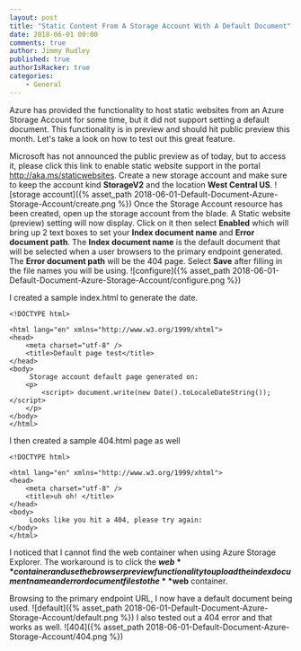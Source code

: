 ```yaml
---
layout: post
title: "Static Content From A Storage Account With A Default Document"
date: 2018-06-01 00:00
comments: true
author: Jimmy Rudley
published: true
authorIsRacker: true
categories:
    - General
---
```


Azure has provided the functionality to host static websites from an Azure Storage Account for some time, but it did not support setting a default document. This functionality is in preview and should hit public preview this month. Let's take a look on how to test out this great feature.

<!-- more -->

Microsoft has not announced the public preview as of today, but to access it, please click this link to enable static website support in the portal http://aka.ms/staticwebsites. Create a new storage account and make sure to keep the account kind **StorageV2** and the location **West Central US**. ![storage account]({% asset_path 2018-06-01-Default-Document-Azure-Storage-Account/create.png %}) Once the Storage Account resource has been created, open up the storage account from the blade. A Static website (preview) setting will now display. Click on it then select **Enabled** which will bring up 2 text boxes to set your **Index document name** and **Error document path**. The **Index document name** is the default document that will be selected when a user browsers to the primary endpoint generated. The **Error document path** will be the 404 page. Select **Save** after filling in the file names you will be using. ![configure]({% asset_path 2018-06-01-Default-Document-Azure-Storage-Account/configure.png %})

I created a sample index.html to generate the date. 
```
<!DOCTYPE html>

<html lang="en" xmlns="http://www.w3.org/1999/xhtml">
<head>
    <meta charset="utf-8" />
    <title>Default page test</title>
</head>
<body>
     Storage account default page generated on:
    <p> 
        <script> document.write(new Date().toLocaleDateString()); </script>
    </p>
</body>
</html>
```

I then created a sample 404.html page as well
```
<!DOCTYPE html>

<html lang="en" xmlns="http://www.w3.org/1999/xhtml">
<head>
    <meta charset="utf-8" />
    <title>uh oh! </title>
</head>
<body>
     Looks like you hit a 404, please try again:
</body>
</html>
```
I noticed that I cannot find the web container when using Azure Storage Explorer. The workaround is to click the **$web** container and use the browser preview functionality to upload the index document name and error document files to the **$web** container.

Browsing to the primary endpoint URL, I now have a default document being used. ![default]({% asset_path 2018-06-01-Default-Document-Azure-Storage-Account/default.png %}) I also tested out a 404 error and that works as well. ![404]({% asset_path 2018-06-01-Default-Document-Azure-Storage-Account/404.png %})




